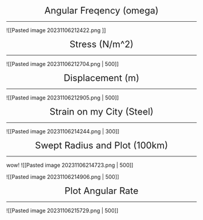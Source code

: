 <center>
  <span style="font-size: 24px;">Angular Freqency (omega)</span>
</center>

<hr>

![[Pasted image 20231106212422.png ]]

<center>
  <span style="font-size: 24px;">Stress (N/m^2)</span>
</center>

<hr>

![[Pasted image 20231106212704.png | 500]]


<center>
  <span style="font-size: 24px;">Displacement (m)</span>
</center>

<hr>

![[Pasted image 20231106212905.png | 500]]


<center>
  <span style="font-size: 24px;">Strain on my City (Steel)</span>
</center>

<hr>

![[Pasted image 20231106214244.png | 300]]


<center>
  <span style="font-size: 24px;">Swept Radius and Plot (100km)</span>
</center>

<hr>

wow!
![[Pasted image 20231106214723.png | 500]]

![[Pasted image 20231106214906.png | 500]]

<center>
  <span style="font-size: 24px;">Plot Angular Rate</span>
</center>

<hr>

![[Pasted image 20231106215729.png | 500]]